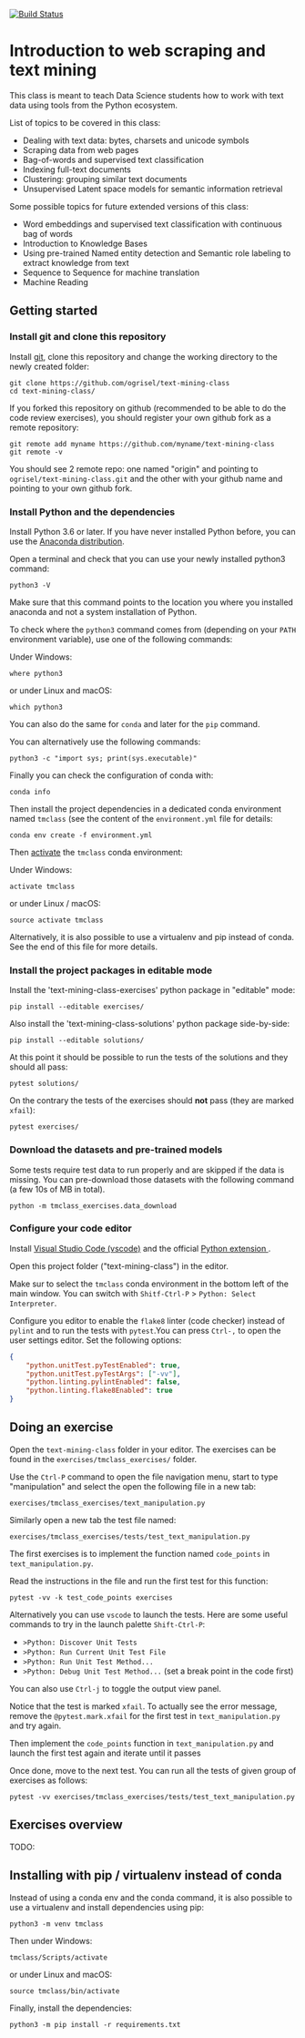 [![Build Status](https://dev.azure.com/ogrisel/text-mining-class/_apis/build/status/ogrisel.text-mining-class?branchName=master)](https://dev.azure.com/ogrisel/text-mining-class/_build/latest?definitionId=1)

# Introduction to web scraping and text mining

This class is meant to teach Data Science students how to work with text data
using tools from the Python ecosystem.

List of topics to be covered in this class:

- Dealing with text data: bytes, charsets and unicode symbols
- Scraping data from web pages
- Bag-of-words and supervised text classification
- Indexing full-text documents
- Clustering: grouping similar text documents
- Unsupervised Latent space models for semantic information retrieval

Some possible topics for future extended versions of this class:

- Word embeddings and supervised text classification with continuous bag of
  words
- Introduction to Knowledge Bases
- Using pre-trained Named entity detection and Semantic role labeling to
  extract knowledge from text
- Sequence to Sequence for machine translation
- Machine Reading

## Getting started

### Install git and clone this repository

Install [git](https://git-scm.com/), clone this repository and change the working
directory to the newly created folder:

    git clone https://github.com/ogrisel/text-mining-class
    cd text-mining-class/

If you forked this repository on github (recommended to be able to do the code
review exercises), you should register your own github fork as a remote
repository:

    git remote add myname https://github.com/myname/text-mining-class
    git remote -v

You should see 2 remote repo: one named "origin" and pointing to
`ogrisel/text-mining-class.git` and the other with your github name and
pointing to your own github fork.

### Install Python and the dependencies

Install Python 3.6 or later. If you have never installed Python before,
you can use the [Anaconda distribution](https://www.anaconda.com/download/).

Open a terminal and check that you can use your newly installed python3 command:

    python3 -V

Make sure that this command points to the location you where you installed
anaconda and not a system installation of Python.

To check where the `python3` command comes from (depending on your `PATH`
environment variable), use one of the following commands:

Under Windows:

    where python3

or under Linux and macOS:

    which python3

You can also do the same for `conda` and later for the `pip` command.

You can alternatively use the following commands:

    python3 -c "import sys; print(sys.executable)"

Finally you can check the configuration of conda with:

    conda info

Then install the project dependencies in a dedicated conda environment named
`tmclass` (see the content of the `environment.yml` file for details:

    conda env create -f environment.yml

Then [activate](https://conda.io/docs/user-guide/tasks/manage-environments.html#activating-an-environment) the `tmclass` conda environment:

Under Windows:

    activate tmclass

or under Linux / macOS:

    source activate tmclass

Alternatively, it is also possible to use a virtualenv and pip instead of
conda. See the end of this file for more details.

### Install the project packages in editable mode

Install the 'text-mining-class-exercises' python package in "editable" mode:

    pip install --editable exercises/

Also install the  'text-mining-class-solutions' python package side-by-side:

    pip install --editable solutions/

At this point it should be possible to run the tests of the solutions and they
should all pass:

    pytest solutions/

On the contrary the tests of the exercises should **not** pass (they are marked
`xfail`):

    pytest exercises/

### Download the datasets and pre-trained models

Some tests require test data to run properly and are skipped if the data is
missing. You can pre-download those datasets with the following command (a few
10s of MB in total).

    python -m tmclass_exercises.data_download

### Configure your code editor

Install [Visual Studio Code (vscode)](https://code.visualstudio.com/)
and the official [Python extension
](https://marketplace.visualstudio.com/items?itemName=ms-python.python).

Open this project folder ("text-mining-class") in the editor.

Make sur to select the `tmclass` conda environment in the bottom left of
the main window. You can switch with `Shitf-Ctrl-P` > `Python: Select
Interpreter`.

Configure you editor to enable the `flake8` linter (code checker)
instead of `pylint` and to run the tests with `pytest`.You can press
`Ctrl-,` to open the user settings editor. Set the following options:

```json
{
    "python.unitTest.pyTestEnabled": true,
    "python.unitTest.pyTestArgs": ["-vv"],
    "python.linting.pylintEnabled": false,
    "python.linting.flake8Enabled": true
}
```

## Doing an exercise

Open the `text-mining-class` folder in your editor. The exercises can be found
in the `exercises/tmclass_exercises/` folder.

Use the `Ctrl-P` command to open the file navigation menu, start to type
"manipulation" and select the open the following file in a new tab:

    exercises/tmclass_exercises/text_manipulation.py

Similarly open a new tab the test file named:

    exercises/tmclass_exercises/tests/test_text_manipulation.py

The first exercises is to implement the function named `code_points` in
`text_manipulation.py`.

Read the instructions in the file and run the first
test for this function:

    pytest -vv -k test_code_points exercises

Alternatively you can use `vscode` to launch the tests. Here are some useful
commands to try in the launch palette `Shift-Ctrl-P`:

- `>Python: Discover Unit Tests`
- `>Python: Run Current Unit Test File`
- `>Python: Run Unit Test Method...`
- `>Python: Debug Unit Test Method...`  (set a break point in the code first)

You can also use `Ctrl-j` to toggle the output view panel.

Notice that the test is marked `xfail`. To actually see the error message,
remove the `@pytest.mark.xfail` for the first test in `text_manipulation.py`
and try again.

Then implement the `code_points` function in `text_manipulation.py` and launch
the first test again and iterate until it passes

Once done, move to the next test. You can run all the tests of given group of
exercises as follows:

    pytest -vv exercises/tmclass_exercises/tests/test_text_manipulation.py

## Exercises overview

TODO:

## Installing with pip / virtualenv instead of conda

Instead of using a conda env and the conda command, it is also possible to use
a virtualenv and install dependencies using pip:

    python3 -m venv tmclass

Then under Windows:

    tmclass/Scripts/activate

or under Linux and macOS:

    source tmclass/bin/activate

Finally, install the dependencies:

    python3 -m pip install -r requirements.txt
